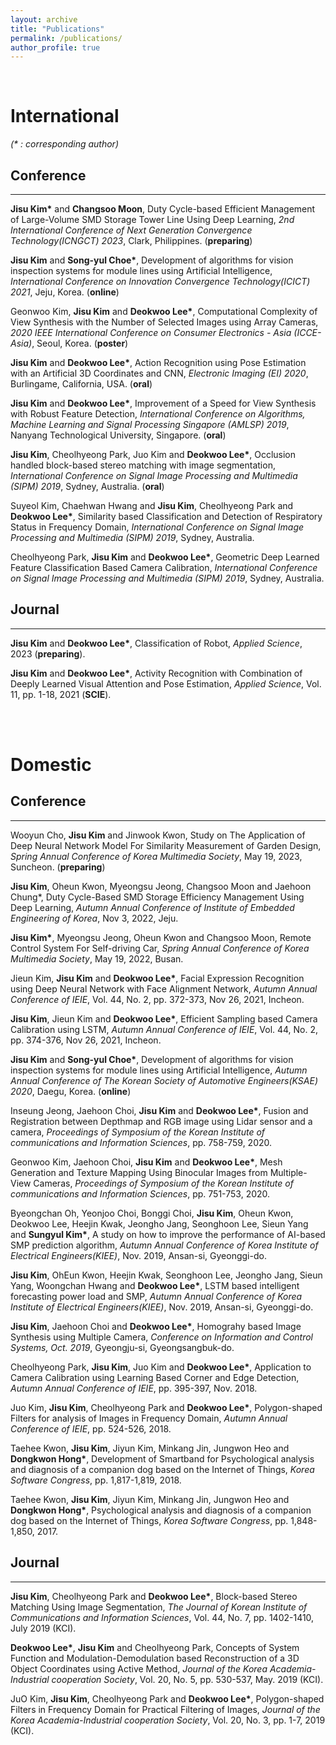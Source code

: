 ```yaml
---
layout: archive
title: "Publications"
permalink: /publications/
author_profile: true
---  
```



<br>

# International
_(* : corresponding author)_  

## Conference  
***
__Jisu Kim*__ and __Changsoo Moon__, Duty Cycle-based Efficient Management of Large-Volume SMD Storage Tower Line Using Deep Learning, _2nd International Conference of Next Generation Convergence Technology(ICNGCT) 2023_, Clark, Philippines. (__preparing__)

__Jisu Kim__ and __Song-yul Choe*__, Development of algorithms for vision inspection systems for module lines using Artificial Intelligence, _International Conference on Innovation Convergence Technology(ICICT) 2021_, Jeju, Korea. (__online__)

Geonwoo Kim, __Jisu Kim__ and __Deokwoo Lee*__, Computational Complexity of View Synthesis with the Number of Selected Images using Array Cameras, _2020 IEEE International Conference on Consumer Electronics - Asia (ICCE-Asia)_, Seoul, Korea. (__poster__) 

__Jisu Kim__ and __Deokwoo Lee*__, Action Recognition using Pose Estimation with an Artificial 3D Coordinates and CNN, _Electronic Imaging (EI) 2020_, Burlingame, California, USA. (__oral__)

__Jisu Kim__ and __Deokwoo Lee*__, Improvement of a Speed for View Synthesis with Robust Feature Detection, _International Conference on Algorithms, Machine Learning and Signal Processing Singapore (AMLSP) 2019_, Nanyang Technological University, Singapore. (__oral__)

__Jisu Kim__, Cheolhyeong Park, Juo Kim and __Deokwoo Lee*__, Occlusion handled block-based stereo matching with image segmentation, _International Conference on Signal Image Processing and Multimedia (SIPM) 2019_, Sydney, Australia. (__oral__)

Suyeol Kim, Chaehwan Hwang and __Jisu Kim__, Cheolhyeong Park and __Deokwoo Lee*__, Similarity based Classification and Detection of Respiratory Status in Frequency Domain, _International Conference on Signal Image Processing and Multimedia (SIPM) 2019_, Sydney, Australia.

Cheolhyeong Park, __Jisu Kim__ and __Deokwoo Lee*__, Geometric Deep Learned Feature Classification Based Camera Calibration, _International Conference on Signal Image Processing and Multimedia (SIPM) 2019_, Sydney, Australia.  



## Journal
***
__Jisu Kim__ and __Deokwoo Lee*__, Classification of Robot, _Applied Science_, 2023 (__preparing__).  

__Jisu Kim__ and __Deokwoo Lee*__, Activity Recognition with Combination of Deeply Learned Visual Attention and Pose Estimation, _Applied Science_, Vol. 11, pp. 1-18, 2021 (__SCIE__).  


<br><br>

# Domestic

## Conference  
***
Wooyun Cho, __Jisu Kim__ and Jinwook Kwon, Study on The Application of Deep Neural Network Model For Similarity Measurement of Garden Design, _Spring Annual Conference of Korea Multimedia Society_, May 19, 2023, Suncheon. (__preparing__)

__Jisu Kim__, Oheun Kwon, Myeongsu Jeong, Changsoo Moon and Jaehoon Chung*, Duty Cycle-Based SMD Storage Efficiency Management Using Deep Learning, _Autumn Annual Conference of Institute of Embedded Engineering of Korea_, Nov 3, 2022, Jeju.

__Jisu Kim*__, Myeongsu Jeong, Oheun Kwon and Changsoo Moon, Remote Control System For Self-driving Car, _Spring Annual Conference of Korea Multimedia Society_, May 19, 2022, Busan.

Jieun Kim, __Jisu Kim__ and __Deokwoo Lee*__, Facial Expression Recognition using Deep Neural Network with Face Alignment Network, _Autumn Annual Conference of IEIE_, Vol. 44, No. 2, pp. 372-373, Nov 26, 2021, Incheon.

__Jisu Kim__, Jieun Kim and __Deokwoo Lee*__, Efficient Sampling based Camera Calibration using LSTM, _Autumn Annual Conference of IEIE_, Vol. 44, No. 2, pp. 374-376, Nov 26, 2021, Incheon.

__Jisu Kim__ and __Song-yul Choe*__, Development of algorithms for vision inspection systems for module lines using Artificial Intelligence, _Autumn Annual Conference of The Korean Society of Automotive Engineers(KSAE) 2020_, Daegu, Korea. (__online__)

Inseung Jeong, Jaehoon Choi, __Jisu Kim__ and __Deokwoo Lee*__, Fusion and Registration between Depthmap and RGB image using Lidar sensor and a camera, _Proceedings of Symposium of the Korean Institute of communications and Information Sciences_, pp. 758-759, 2020.  

Geonwoo Kim, Jaehoon Choi, __Jisu Kim__ and __Deokwoo Lee*__, Mesh Generation and Texture Mapping Using Binocular Images from Multiple-View Cameras, _Proceedings of Symposium of the Korean Institute of communications and Information Sciences_, pp. 751-753, 2020.  

Byeongchan Oh, Yeonjoo Choi, Bonggi Choi, __Jisu Kim__, Oheun Kwon, Deokwoo Lee, Heejin Kwak, Jeongho Jang, Seonghoon Lee, Sieun Yang and __Sungyul Kim*__, A study on how to improve the performance of AI-based SMP prediction algorithm, _Autumn Annual Conference of Korea Institute of Electrical Engineers(KIEE)_, Nov. 2019, Ansan-si, Gyeonggi-do.

__Jisu Kim__, OhEun Kwon, Heejin Kwak, Seonghoon Lee, Jeongho Jang, Sieun Yang, Woongchan Hwang and __Deokwoo Lee*__, LSTM based intelligent forecasting power load and SMP, _Autumn Annual Conference of Korea Institute of Electrical Engineers(KIEE)_, Nov. 2019, Ansan-si, Gyeonggi-do.

__Jisu Kim__, Jaehoon Choi and __Deokwoo Lee*__, Homograhy based Image Synthesis using Multiple Camera, _Conference on Information and Control Systems, Oct. 2019_, Gyeongju-si, Gyeongsangbuk-do.

Cheolhyeong Park, __Jisu Kim__, Juo Kim and __Deokwoo Lee*__, Application to Camera Calibration using Learning Based Corner and Edge Detection, _Autumn Annual Conference of IEIE_, pp. 395-397, Nov. 2018.

Juo Kim, __Jisu Kim__, Cheolhyeong Park and __Deokwoo Lee*__, Polygon-shaped Filters for analysis of Images in Frequency Domain, _Autumn Annual Conference of IEIE_, pp. 524-526, 2018.

Taehee Kwon, __Jisu Kim__, Jiyun Kim, Minkang Jin, Jungwon Heo and __Dongkwon Hong*__, Development of Smartband for Psychological analysis and diagnosis of a companion dog based on the Internet of Things, _Korea Software Congress_, pp. 1,817-1,819, 2018.

Taehee Kwon, __Jisu Kim__, Jiyun Kim, Minkang Jin, Jungwon Heo and __Dongkwon Hong*__, Psychological analysis and diagnosis of a companion dog based on the Internet of Things, _Korea Software Congress_, pp. 1,848-1,850, 2017.

## Journal  
***
__Jisu Kim__, Cheolhyeong Park and __Deokwoo Lee*__, Block-based Stereo Matching Using Image Segmentation, _The Journal of Korean Institute of Communications and Information Sciences_, Vol. 44, No. 7, pp. 1402-1410, July 2019 (KCI).

__Deokwoo Lee*__, __Jisu Kim__ and Cheolhyeong Park, Concepts of System Function and Modulation-Demodulation based Reconstruction of a 3D Object Coordinates using Active Method, _Journal of the Korea Academia-Industrial cooperation Society_, Vol. 20, No. 5, pp. 530-537, May. 2019 (KCI).

JuO Kim, __Jisu Kim__, Cheolhyeong Park and __Deokwoo Lee*__, Polygon-shaped Filters in Frequency Domain for Practical Filtering of Images, _Journal of the Korea Academia-Industrial cooperation Society_, Vol. 20, No. 3, pp. 1-7, 2019 (KCI).
